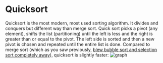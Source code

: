 # Quicksort
Quicksort is the most modern, most used sorting algorithm. It divides and conquers but different way than merge sort. Quick sort picks a pivot (any element), shifts the list (partitioning) until the left is less and the right is greater than or equal to the pivot. The left side is sorted and then a new pivot is chosen and repeated until the entire list is done. Compared to merge sort (which as you saw previously, [blew bubble sort and selection sort completely away](https://github.com/haw230/the-anadromi-project/blob/pictures/s_vs_b_vs_m.png)), quicksort is slightly faster:
![graph](https://github.com/haw230/the-anadromi-project/blob/pictures/merge_vs_quick.png)
